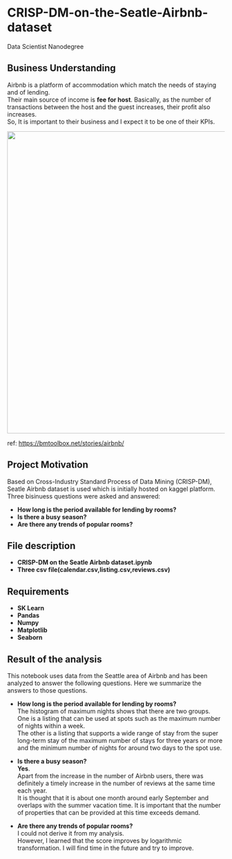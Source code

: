 # CRISP-DM-on-the-Seatle-Airbnb-dataset
Data Scientist Nanodegree
## Business Understanding

Airbnb is a platform of accommodation which match the needs of staying and of lending.  
Their main source of income is **fee for host**. Basically, as the number of transactions between the host and the guest increases, their profit also increases.  
So, It is important to their business and I expect it to be one of their KPIs.


<img src="https://bmtoolbox.net/wp-content/uploads/2016/06/airbnb.jpg" width=700>

ref: https://bmtoolbox.net/stories/airbnb/  
## Project Motivation
Based on Cross-Industry Standard Process of Data Mining (CRISP-DM), Seatle Airbnb dataset is used which is initially hosted on kaggel platform. Three bisinuess questions were asked and answered:
* **How long is the period available for lending by rooms?**  
* **Is there a busy season?**  
* **Are there any trends of popular rooms?**  
## File description
* **CRISP-DM on the Seatle Airbnb dataset.ipynb**
* **Three csv file(calendar.csv,listing.csv,reviews.csv)**
## Requirements
* **SK Learn**
* **Pandas**
* **Numpy**
* **Matplotlib**
* **Seaborn**
## Result of the analysis
This notebook uses data from the Seattle area of Airbnb and has been analyzed to answer the following questions.
Here we summarize the answers to those questions.

* **How long is the period available for lending by rooms?**  
The histogram of maximum nights shows that there are two groups.    
One is a listing that can be used at spots such as the maximum number of nights within a week.  
The other is a listing that supports a wide range of stay from the super long-term stay of the maximum number of stays for three years or more and the minimum number of nights for around two days to the spot use. 


* **Is there a busy season?**   
**Yes**.  
Apart from the increase in the number of Airbnb users, there was definitely a timely increase in the number of reviews at the same time each year.  
It is thought that it is about one month around early September and overlaps with the summer vacation time. It is important that the number of properties that can be provided at this time exceeds demand.


* **Are there any trends of popular rooms?**  
I could not derive it from my analysis.  
However, I learned that the score improves by logarithmic transformation. I will find time in the future and try to improve.
